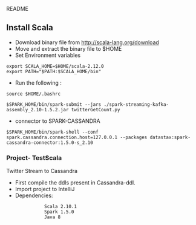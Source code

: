 README

## Install Scala
* Download binary file from http://scala-lang.org/download
* Move and extract the binary file to $HOME
* Set Environment variables 
```
export SCALA_HOME=$HOME/scala-2.12.0
export PATH="$PATH:$SCALA_HOME/bin"
```
* Run the following :
```
source $HOME/.bashrc
```


```
$SPARK_HOME/bin/spark-submit --jars ./spark-streaming-kafka-assembly_2.10-1.5.2.jar twitterGetCount.py
```

* connector to SPARK-CASSANDRA
```
$SPARK_HOME/bin/spark-shell --conf spark.cassandra.connection.host=127.0.0.1 --packages datastax:spark-cassandra-connector:1.5.0-s_2.10
```

### Project- TestScala
Twitter Stream to Cassandra

* First compile the ddls present in Cassandra-ddl.
* Import project to IntelliJ 
* Dependencies: 
```
              Scala 2.10.1
              Spark 1.5.0
              Java 8
```              

